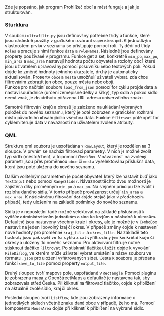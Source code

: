 Zde je popsáno, jak program Prohlížeč obcí a měst funguje a jak je strukturován.
### Sturktura
V souboru `ultrafiltr.py` jsou definovány potřebné třídy a funkce, které jsou následně použity v grafickém rozhraní `superview.qml`.
K jednotlivým vlastnostem prvku v seznamu se přistupuje pomocí rolí. Ty dědí od třídy `Roles` a pracuje s nimi funkce `data` a `roleNames`.
Následně jsou definovány property používané v programu. 
Funkce get a set, konkrétně `min_po`, `max_po`, `min_area` a `max_area` nastavují hodnotu počtu obyvatel a rozlohy obcí, které jsou uživatelem upravovány pomocí posuvníku nebo textových polí. Pokud dojde ke změně hodnoty jednoho ukazatele, druhý je automaticky aktualizován. 
Property `obce` a `mesta` umožňují uživateli vybrat, zda chce filtrováním zobrazit jen obce, pouze města nebo obojí.  
Funkce pro načítání souboru `load_from_json` pomocí for cyklu projde data a nastaví souřadnice (určení zeměpisné délky a šířky), typ sídla a pokud sídlo nemá znak, je do atributu přiřazena URL adresa univerzálního znaku. 

Samotné filtrování krajů a okresů je založeno na ukládání vybraných položek do nového seznamu, který je poté zobrazen v grafickém rozhraní místo původního obsahujícího všechna data. Funkce `filtrovat` poté opět for cyklem iteruje data v návaznosti na uživatelem zvolené atributy.

### QML 
Struktura qml souboru je uspořádána v `RowLayout`, který je rozdělen na 3 sloupce. V prvním se nachází filtrovací parametry. V nich je možné zvolit typ sídla (město/obec), a to pomocí `CheckBox`. V návaznosti na zvolený parametr jsou přes proměnnou `obce` či `mesta` vyselektována příslušná data, která jsou poté uložena do nového seznamu. 

Dalším volitelným parametrem je počet obyvatel, který lze nastavit buď jako `TextInput` nebo pomocí `RangeSlider`. Návaznost těchto dvou možností je zajištěna díky proměnným `min_po` a `max_po`. Na stejném principu lze zvolit i rozlohu daného sídla. V tomto případě provázanost určují `min_area` a `max_area`. K následnému filtrování dat dojde stejně jako v předchozím případě, tedy uložením na základě podmínky do nového seznamu. 

Sídla je v neposlední řadě možné selektovat na základě příslušnosti k vyšším administrativním jednotkám a sice ke krajům a následně k okresům. Defaultně jsou nastaveny všechny kraje i okresy, ale je možné je v `ComboBox` nastavit na jeden libovolný kraj či okres. V případě změny dojde k nastavení nové hodnoty pro proměnné `kraj_filtr` a `okres_filtr`. Na základě této hodnoty jsou pak opět ve for cyklu z dat vyfiltrovány jen konkrétní kraje či okresy a uloženy do nového seznamu. 
Pro aktivování filtru je nutné stisknout tlačítko `Filtrovat`.
Po stisknutí tlačítka `Uložit` dojde k vyvolání `FileDialog`, ve kterém může uživatel vybrat umístění a název souboru ve formátu `.json` pro uložení vyfiltrovaných sídel. Cesta k souboru je předána funkci `save_to_file` pomocí property `output_file`.

Druhý sloupec tvoří mapové pole, uspořádané v `Rectangle`. Pomocí pluginu je zobrazena mapa z OpenStreetMaps a defaultně je nastavena tak, aby zobrazovala střed Česka. Při kliknutí na filtrovací tlačítko, dojde k přiblížení na aktuálně zvolé sídlo, kraj či okres. 

Poslední sloupec tvoří `ListView`, kde jsou zobrazeny informace o jednotlivých sídlech včetně znaku dané obce v případě, že ho má. Pomocí komponentu `MouseArea` dojde při kliknutí k přiblížení na vybrané sídlo.

